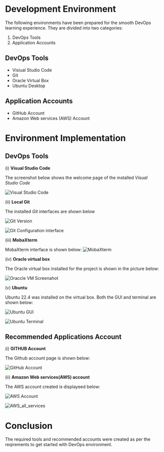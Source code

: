 # Development Environment

The following environments have been prepared for the smooth DevOps learning experience. They are divided into two categories:

1. DevOps Tools
2. Application Accounts

## DevOps Tools
- Visiual Studio Code
- Git
- Oracle Virtual Box
- Ubuntu Desktop

## Application Accounts
- GitHub Account
- Amazon Web services (AWS) Account

# Environment Implementation

## DevOps Tools

(i) **Visual Studio Code**

The screenshot below shows the welcome page of the installed *Visual Studio Code*

![Visual Studio Code](https://github.com/f-oni/DevOps_Training_Projects/blob/70bf22be50f3db751164f21b2f9b19a13d68ae54/miniProjects/Dev_Environment/Vscode_welcome_page.png)


(ii) **Local Git**

The installed *Git* interfaces are shown below

![Git Version](https://github.com/f-oni/DevOps_Training_Projects/blob/4faf47b3062f6e6a900904d0ab94fb7645abcd97/miniProjects/Dev_Environment/local_git_version.png)

![Git Configuration interface](https://github.com/f-oni/DevOps_Training_Projects/blob/8100dd909a3797b98ef109bb6b50ecc71085cee9/miniProjects/Dev_Environment/local_git_configuration.png)

(iii) **MobaXterm**

MobaXterm interface is shown below:
![MobaXterm](/miniProjects/Dev_Environment/screenshots/MobaXterm.png)

(iv) **Oracle virtual box**

The Oracle virtual box installed for the project is shown in the picture below:

![Oraccle VM Screenahot](/miniProjects/Dev_Environment/screenshots/Oracle_VM.png)


(v) **Ubuntu**

Ubuntu 22.4 was installed on the virtual box. Both the GUI and terminal are shown below:

![Ubuntu GUI](/miniProjects/Dev_Environment/screenshots/Ubuntu%20GUI.png)

![Ubuntu Terminal](/miniProjects/Dev_Environment/screenshots/Ubuntu_terminal.png)

## Recommended Applications Account

(i) **GITHUB Account**

The Github account page is shown below:

![GitHub Account](/miniProjects/Dev_Environment/screenshots/Github_Account.png)


(ii) **Amazon Web services(AWS) account**

The AWS account created is displayeed below: 

![AWS Account](/miniProjects/Dev_Environment/screenshots/AWS_homepage.png)

![AWS_all_services](/miniProjects/Dev_Environment/screenshots/AWS_all_services_page.png)

# Conclusion

The required tools and recommended accounts were created as per the reqirements to get started with DevOps environment.



